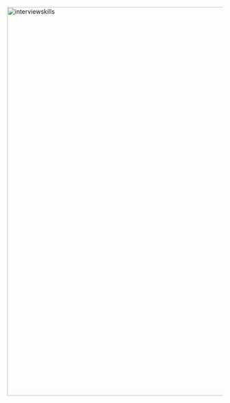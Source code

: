 

<img width="1808" height="909" alt="interviewskills" src="https://github.com/user-attachments/assets/f323802c-c104-4cc9-9b3a-d4a49b53c29d" />
